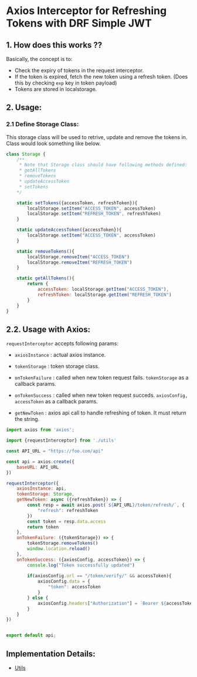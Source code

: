 # Axios Interceptor for Refreshing Tokens with DRF Simple JWT

## 1. How does this works ??

Basically, the concept is to:
- Check the expiry of tokens in the request interceptor.
- If the token is expired, fetch the new token using a refresh token. (Does this by checking `exp` key in token payload)
- Tokens are stored in localstorage.

## 2. Usage:

### 2.1 Define Storage Class:

This storage class will be used to retrive, update and remove the tokens in. Class would look something like below.

```js
class Storage {
    /**
     * Note that Storage class should have following methods defined:
     * getAllTokens
     * removeTokens
     * updateAccessToken
     * setTokens
    */

    static setTokens({accessToken, refreshToken}){
        localStorage.setItem("ACCESS_TOKEN", accessToken)
        localStorage.setItem("REFRESH_TOKEN", refreshToken)
    }

    static updateAccessToken({accessToken}){
        localStorage.setItem("ACCESS_TOKEN", accessToken)
    }

    static removeTokens(){
        localStorage.removeItem("ACCESS_TOKEN")
        localStorage.removeItem("REFRESH_TOKEN")
    }

    static getAllTokens(){
        return {
            accessToken: localStorage.getItem("ACCESS_TOKEN"),
            refreshToken: localStorage.getItem("REFRESH_TOKEN")
        }
    }
}
```

## 2.2. Usage with Axios:

``requestInterceptor`` accepts following params:

- ``axiosInstance`` : actual axios instance.

- ``tokenStorage`` : token storage class.

- ``onTokenFailure`` : called when new token request fails. ``tokenStorage`` as a callback params.

- ``onTokenSuccess`` : called when new token request succeds. ``axiosConfig, accessToken`` as a callback params.

- ``getNewToken`` : axios api call to handle refreshing of token. It must return the string.

```js
import axios from 'axios';

import {requestInterceptor} from './utils'

const API_URL = "https://foo.com/api"

const api = axios.create({
    baseURL: API_URL
})

requestInterceptor({
    axiosInstance: api,
    tokenStorage: Storage,
    getNewToken: async ({refreshToken}) => {
        const resp = await axios.post(`${API_URL}/token/refresh/`, {
            "refresh": refreshToken
        })
        const token = resp.data.access
        return token
    },
    onTokenFailure: ({tokenStorage}) => {
        tokenStorage.removeTokens()
        window.location.reload()
    },
    onTokenSuccess: ({axiosConfig, accessToken}) => {
        console.log("Token successfully updated")
    
        if(axiosConfig.url == "/token/verify/" && accessToken){
            axiosConfig.data = {
                "token": accessToken
            }
        } else {
            axiosConfig.headers["Authorization"] = `Bearer ${accessToken}`;
        }
    }
})


export default api;
```

## Implementation Details:

- [Utils](./src/services/utils.jsx)
